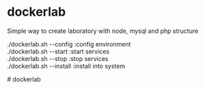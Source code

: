 # dockerlab
<p>
Simple way to create laboratory with  node, mysql and php structure
</p>
<p>
./dockerlab.sh --config   :config environment <br>
./dockerlab.sh --start    :start services<br>
./dockerlab.sh --stop     :stop services<br>
./dockerlab.sh --install  :install into system
  
  </p>
# dockerlab
